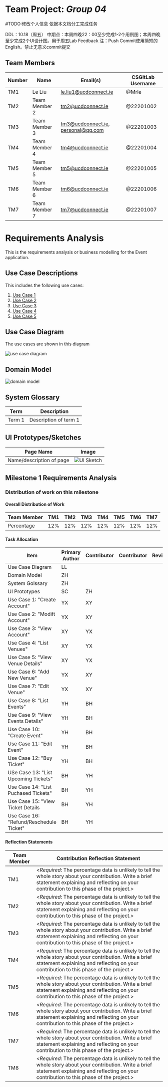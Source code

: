 # Team Project: *Group 04*
#TODO:修改个人信息  依据本文档分工完成任务

DDL：10.18（周五）
中期点：本周四晚22：00至少完成1-2个用例图；本周四晚至少完成2个UI设计图。用于周五Lab Feedback
注：Push Commit使用简短的English。禁止无意义commit提交
## Team Members
| Number | Name          | Email(s) | CSGitLab Username       |
|--------|---------------|----------|-------------------------|
| TM1    | Le Liu        | le.liu1@ucdconnect.ie | @Mrle |
| TM2    | Team Member 2 | tm2@ucdconnect.ie | @22201002               |     
| TM3    | Team Member 3 | tm3@ucdconnect.ie, personal@qq.com |@22201003               |     
| TM4    | Team Member 4 | tm4@ucdconnect.ie | @22201004               |     
| TM5    | Team Member 5 | tm5@ucdconnect.ie | @22201005               |     
| TM6    | Team Member 6 | tm6@ucdconnect.ie | @22201006               |     
| TM7    | Team Member 7 | tm7@ucdconnect.ie | @22201007               |     


# Requirements Analysis

This is the requirements analysis or business modelling for the Event application.

## Use Case Descriptions

This includes the following use cases:

1. [Use Case 1](01-name.md)
2. [Use Case 2](02-name.md)
3. [Use Case 3](03-name.md)
4. [Use Case 4](04-name.md)
5. [Use Case 5](05-name.md)

## Use Case Diagram

The use cases are shown in this diagram

![use case diagram](./images/UseCase.png)

## Domain Model

![domain model](./images/DomainImg.png)

## System Glossary

| Term        | Description                                                  |
| ----------- | ------------------------------------------------------------ |
| Term 1      | Description of term 1                                        |

## UI Prototypes/Sketches
| Page Name   | Image                                                  |
| ----------- | ------------------------------------------------------------ |
| Name/description of page      | ![UI Sketch](uisketches/somepage.pn)                                        |

## Milestone 1 Requirements Analysis

### Distribution of work on this milestone
#### Overall Distribution of Work
| Team Member | TM1 | TM2 | TM3 | TM4 | TM5 | TM6 | TM7 |
|-------------|-----|-----|-----|-----|-----|-----|-----|
| Percentage  | 12% | 12% | 12% | 12% | 12% | 12% | 12% |
#### Task Allocation
| Item               | Primary Author | Contributor | Contributor | Reviewer |
|--------------------|-|--|--|--|
| Use Case Diagram   |LL |  |  |  |
| Domain Model       |ZH |  |  |  |
| System Golssary    |ZH |  |  |  |
| UI Prototypes      |SC |ZH  |  |  |
| Use Case 1: "Create Account" |YX |XY  |  |  |
| Use Case 2: "Modift Account" |YX |XY  |  |  |
| Use Case 3: "View Account" |XY |YX  |  |  |
| Use Case 4: "List Venues" |XY |YX  |  |  |
| Use Case 5: "View Venue Details" |XY  |YX  |  |  |
| Use Case 6: "Add New Venue"|YX| XY|   |   |
| Use Case 7: "Edit Venue"|YX|XY|   |   |
| Use Case 8: "List Events"|YH|BH|  |   |
| Use Case 9: "View Events Details"|YH|BH|  |   |
| Use Case 10: "Create Event"|YH|BH|    |   |
| Use Case 11: "Edit Event"|YH|BH|  |   |
| Use Case 12: "Buy Ticket"|YH|BH|  |   |
| USe Case 13: "List Upcoming Tickets"|BH|YH|   |   |
| Use Case 14: "List Puchased Tickets"|BH|YH|   |   |
| Use Case 15: "View Ticket Details|BH|YH|  |   |
| Use Case 16: "Refund/Reschedule Ticket"|BH|YH|    |   |




#### Reflection Statements
| Team Member | Contribution Reflection Statement |
|-------------|-------------------|
|TM1| <*Required*: The percentage data is unlikely to tell the whole story about your contribution. Write a brief statement explaining and reflecting on your contribution to this phase of the project.> |
|TM2| <*Required*: The percentage data is unlikely to tell the whole story about your contribution. Write a brief statement explaining and reflecting on your contribution to this phase of the project.> |
|TM3| <*Required*: The percentage data is unlikely to tell the whole story about your contribution. Write a brief statement explaining and reflecting on your contribution to this phase of the project.> |
|TM4| <*Required*: The percentage data is unlikely to tell the whole story about your contribution. Write a brief statement explaining and reflecting on your contribution to this phase of the project.> |
|TM5| <*Required*: The percentage data is unlikely to tell the whole story about your contribution. Write a brief statement explaining and reflecting on your contribution to this phase of the project.> |
|TM6| <*Required*: The percentage data is unlikely to tell the whole story about your contribution. Write a brief statement explaining and reflecting on your contribution to this phase of the project.> |
|TM7| <*Required*: The percentage data is unlikely to tell the whole story about your contribution. Write a brief statement explaining and reflecting on your contribution to this phase of the project.> |
|TM8| <*Required*: The percentage data is unlikely to tell the whole story about your contribution. Write a brief statement explaining and reflecting on your contribution to this phase of the project.> |

